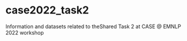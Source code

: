 # case2022_task2
Information and datasets related to theShared Task 2 at CASE @ EMNLP 2022 workshop

